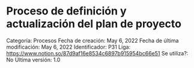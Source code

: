 # Proceso de definición y actualización del plan de proyecto

Categoría: Procesos
Fecha de creación: May 6, 2022
Fecha de última modificación: May 6, 2022
Identificador: P31
Liga: https://www.notion.so/87d9af16e8534c6897b915954bc66e51
Se utiliza?: No
Última versión: 1.0